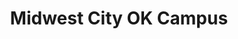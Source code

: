 ---
layout: locations
categories: locations
permalink: /locations/mwc/
location-id: mwc
class: section-locations location-mwc
title: Midwest City OK Campus
---